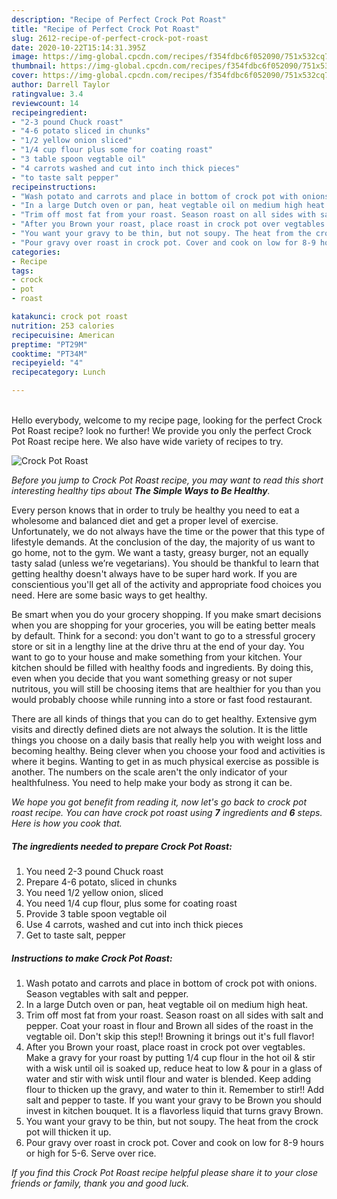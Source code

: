 ```yaml
---
description: "Recipe of Perfect Crock Pot Roast"
title: "Recipe of Perfect Crock Pot Roast"
slug: 2612-recipe-of-perfect-crock-pot-roast
date: 2020-10-22T15:14:31.395Z
image: https://img-global.cpcdn.com/recipes/f354fdbc6f052090/751x532cq70/crock-pot-roast-recipe-main-photo.jpg
thumbnail: https://img-global.cpcdn.com/recipes/f354fdbc6f052090/751x532cq70/crock-pot-roast-recipe-main-photo.jpg
cover: https://img-global.cpcdn.com/recipes/f354fdbc6f052090/751x532cq70/crock-pot-roast-recipe-main-photo.jpg
author: Darrell Taylor
ratingvalue: 3.4
reviewcount: 14
recipeingredient:
- "2-3 pound Chuck roast"
- "4-6 potato sliced in chunks"
- "1/2 yellow onion sliced"
- "1/4 cup flour plus some for coating roast"
- "3 table spoon vegtable oil"
- "4 carrots washed and cut into inch thick pieces"
- "to taste salt pepper"
recipeinstructions:
- "Wash potato and carrots and place in bottom of crock pot with onions. Season vegtables with salt and pepper."
- "In a large Dutch oven or pan, heat vegtable oil on medium high heat."
- "Trim off most fat from your roast. Season roast on all sides with salt and pepper. Coat your roast in flour and Brown all sides of the roast in the vegtable oil. Don&#39;t skip this step!! Browning it brings out it&#39;s full flavor!"
- "After you Brown your roast, place roast in crock pot over vegtables. Make a gravy for your roast by putting 1/4 cup flour in the hot oil &amp; stir with a wisk until oil is soaked up, reduce heat to low &amp; pour in a glass of water and stir with wisk until flour and water is blended. Keep adding flour to thicken up the gravy, and water to thin it. Remember to stir!! Add salt and pepper to taste. If you want your gravy to be Brown you should invest in kitchen bouquet. It is a flavorless liquid that turns gravy Brown."
- "You want your gravy to be thin, but not soupy. The heat from the crock pot will thicken it up."
- "Pour gravy over roast in crock pot. Cover and cook on low for 8-9 hours or high for 5-6. Serve over rice."
categories:
- Recipe
tags:
- crock
- pot
- roast

katakunci: crock pot roast 
nutrition: 253 calories
recipecuisine: American
preptime: "PT29M"
cooktime: "PT34M"
recipeyield: "4"
recipecategory: Lunch

---
```

<br>
Hello everybody, welcome to my recipe page, looking for the perfect Crock Pot Roast recipe? look no further! We provide you only the perfect Crock Pot Roast recipe here. We also have wide variety of recipes to try.
<br>


![Crock Pot Roast](https://img-global.cpcdn.com/recipes/f354fdbc6f052090/751x532cq70/crock-pot-roast-recipe-main-photo.jpg)

<i>Before you jump to Crock Pot Roast recipe, you may want to read this short interesting healthy tips about <strong>The Simple Ways to Be Healthy</strong>.</i>

Every person knows that in order to truly be healthy you need to eat a wholesome and balanced diet and get a proper level of exercise. Unfortunately, we do not always have the time or the power that this type of lifestyle demands. At the conclusion of the day, the majority of us want to go home, not to the gym. We want a tasty, greasy burger, not an equally tasty salad (unless we’re vegetarians). You should be thankful to learn that getting healthy doesn't always have to be super hard work. If you are conscientious you'll get all of the activity and appropriate food choices you need. Here are some basic ways to get healthy.

Be smart when you do your grocery shopping. If you make smart decisions when you are shopping for your groceries, you will be eating better meals by default. Think for a second: you don't want to go to a stressful grocery store or sit in a lengthy line at the drive thru at the end of your day. You want to go to your house and make something from your kitchen. Your kitchen should be filled with healthy foods and ingredients. By doing this, even when you decide that you want something greasy or not super nutritous, you will still be choosing items that are healthier for you than you would probably choose while running into a store or fast food restaurant.

There are all kinds of things that you can do to get healthy. Extensive gym visits and directly defined diets are not always the solution. It is the little things you choose on a daily basis that really help you with weight loss and becoming healthy. Being clever when you choose your food and activities is where it begins. Wanting to get in as much physical exercise as possible is another. The numbers on the scale aren't the only indicator of your healthfulness. You need to help make your body as strong it can be. 


<i>We hope you got benefit from reading it, now let's go back to crock pot roast recipe. You can have crock pot roast using <strong>7</strong> ingredients and <strong>6</strong> steps. Here is how you cook that.
</i>

##### The ingredients needed to prepare Crock Pot Roast:

1. You need 2-3 pound Chuck roast
1. Prepare 4-6 potato, sliced in chunks
1. You need 1/2 yellow onion, sliced
1. You need 1/4 cup flour, plus some for coating roast
1. Provide 3 table spoon vegtable oil
1. Use 4 carrots, washed and cut into inch thick pieces
1. Get to taste salt, pepper


##### Instructions to make Crock Pot Roast:

1. Wash potato and carrots and place in bottom of crock pot with onions. Season vegtables with salt and pepper.
1. In a large Dutch oven or pan, heat vegtable oil on medium high heat.
1. Trim off most fat from your roast. Season roast on all sides with salt and pepper. Coat your roast in flour and Brown all sides of the roast in the vegtable oil. Don&#39;t skip this step!! Browning it brings out it&#39;s full flavor!
1. After you Brown your roast, place roast in crock pot over vegtables. Make a gravy for your roast by putting 1/4 cup flour in the hot oil &amp; stir with a wisk until oil is soaked up, reduce heat to low &amp; pour in a glass of water and stir with wisk until flour and water is blended. Keep adding flour to thicken up the gravy, and water to thin it. Remember to stir!! Add salt and pepper to taste. If you want your gravy to be Brown you should invest in kitchen bouquet. It is a flavorless liquid that turns gravy Brown.
1. You want your gravy to be thin, but not soupy. The heat from the crock pot will thicken it up.
1. Pour gravy over roast in crock pot. Cover and cook on low for 8-9 hours or high for 5-6. Serve over rice.


<i>If you find this Crock Pot Roast recipe helpful please share it to your close friends or family, thank you and good luck.</i>
